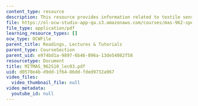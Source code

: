 ```yaml
---
content_type: resource
description: This resource provides information related to textile sensors.
file: https://ol-ocw-studio-app-qa.s3.amazonaws.com/courses/mas-962-special-topics-new-textiles-spring-2010/d0570e4bd9dd1f6486ddfded9732a967_MITMAS_962S10_lec03.pdf
file_type: application/pdf
learning_resource_types: []
ocw_type: OCWFile
parent_title: Readings, Lectures & Tutorials
parent_type: CourseSection
parent_uid: e974bd1a-9897-6b46-896a-13de54082f58
resourcetype: Document
title: MITMAS_962S10_lec03.pdf
uid: d0570e4b-d9dd-1f64-86dd-fded9732a967
video_files:
  video_thumbnail_file: null
video_metadata:
  youtube_id: null
---
```

